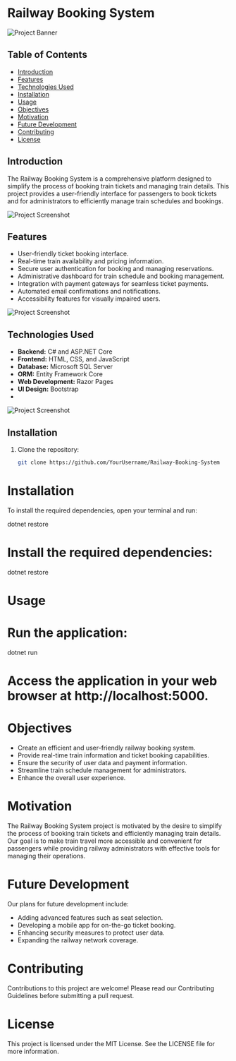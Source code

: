 # Railway Booking System

![Project Banner](Resources/ss01.jpeg)

## Table of Contents

- [Introduction](#introduction)
- [Features](#features)
- [Technologies Used](#technologies-used)
- [Installation](#installation)
- [Usage](#usage)
- [Objectives](#objectives)
- [Motivation](#motivation)
- [Future Development](#future-development)
- [Contributing](#contributing)
- [License](#license)

## Introduction

The Railway Booking System is a comprehensive platform designed to simplify the process of booking train tickets and managing train details. This project provides a user-friendly interface for passengers to book tickets and for administrators to efficiently manage train schedules and bookings.

![Project Screenshot](Resources/ss02.jpeg)


## Features

- User-friendly ticket booking interface.
- Real-time train availability and pricing information.
- Secure user authentication for booking and managing reservations.
- Administrative dashboard for train schedule and booking management.
- Integration with payment gateways for seamless ticket payments.
- Automated email confirmations and notifications.
- Accessibility features for visually impaired users.

![Project Screenshot](Resources/ss03.jpeg)

## Technologies Used

- **Backend:** C# and ASP.NET Core
- **Frontend:** HTML, CSS, and JavaScript
- **Database:** Microsoft SQL Server
- **ORM:** Entity Framework Core
- **Web Development:** Razor Pages
- **UI Design:** Bootstrap
- 
![Project Screenshot](Resources/ss04.jpeg)

## Installation

1. Clone the repository:

   ```sh
   git clone https://github.com/YourUsername/Railway-Booking-System

# Installation

To install the required dependencies, open your terminal and run:

dotnet restore
# Install the required dependencies:
dotnet restore

# Usage
# Run the application:
dotnet run

# Access the application in your web browser at http://localhost:5000.

# Objectives
- Create an efficient and user-friendly railway booking system.
- Provide real-time train information and ticket booking capabilities.
- Ensure the security of user data and payment information.
- Streamline train schedule management for administrators.
- Enhance the overall user experience.

# Motivation
The Railway Booking System project is motivated by the desire to simplify the process of booking train tickets and efficiently managing train details. Our goal is to make train travel more accessible and convenient for passengers while providing railway administrators with effective tools for managing their operations.

# Future Development
Our plans for future development include:

- Adding advanced features such as seat selection.
- Developing a mobile app for on-the-go ticket booking.
- Enhancing security measures to protect user data.
- Expanding the railway network coverage.

# Contributing
Contributions to this project are welcome! Please read our Contributing Guidelines before submitting a pull request.

# License
This project is licensed under the MIT License. See the LICENSE file for more information.

